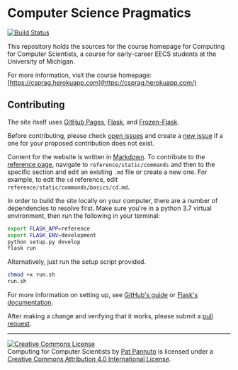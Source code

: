# Computer Science Pragmatics

[![Build Status](https://travis-ci.org/c4cs/c4cs.github.io.svg?branch=master)](https://travis-ci.org/c4cs/c4cs.github.io)

This repository holds the sources for the course homepage for Computing for Computer Scientists,
a course for early-career EECS students at the University of Michigan.

For more information, visit the course homepage: [https://csprag.herokuapp.com](https://csprag.herokuapp.com/)

## Contributing

The site itself uses [GitHub Pages][], [Flask][], and [Frozen-Flask][].

Before contributing, please check [open issues][] and create a [new issue][] if a one for your proposed contribution does not exist.

Content for the website is written in [Markdown][].
To contribute to the [reference page][], navigate to `reference/static/commands` and then to the specific section and edit an existing `.md` file or create a new one.
For example, to edit the `cd` reference, edit `reference/static/commands/basics/cd.md`.

In order to build the site locally on your computer, there are a number of dependencies to resolve first.
Make sure you're in a python 3.7 virtual environment, then run the following in your terminal:

```bash
export FLASK_APP=reference
export FLASK_ENV=development
python setup.py develop
flask run
```

Alternatively, just run the setup script provided.

```bash
chmod +x run.sh
run.sh
```

For more information on setting up, see [GitHub's guide][gh docs] or [Flask's documentation][flask docs].

After making a change and verifying that it works, please submit a [pull request][].

---------------------

<a rel="license" href="http://creativecommons.org/licenses/by/4.0/"><img alt="Creative Commons License" style="border-width:0" src="https://i.creativecommons.org/l/by/4.0/88x31.png" /></a><br /><span xmlns:dct="http://purl.org/dc/terms/" property="dct:title">Computing for Computer Scientists</span> by <a xmlns:cc="http://creativecommons.org/ns#" href="http://patpannuto.com" property="cc:attributionName" rel="cc:attributionURL">Pat Pannuto</a> is licensed under a <a rel="license" href="http://creativecommons.org/licenses/by/4.0/">Creative Commons Attribution 4.0 International License</a>.


[GitHub Pages]: https://pages.github.com/
[Flask]: http://flask.pocoo.org/
[Frozen-Flask]: https://flask-flatpages.readthedocs.io/en/latest/
[open issues]: https://github.com/c4cs/c4cs.github.io/issues
[new issue]: https://github.com/c4cs/c4cs.github.io/issues/new
[Markdown]: http://daringfireball.net/projects/markdown/
[reference page]: https://csprag.github.io/reference
[gh docs]:https://help.github.com/articles/using-jekyll-with-pages/
[flask docs]: http://flask.pocoo.org/docs/1.0/
[pull request]: https://github.com/csprag/csprag.github.io/pulls